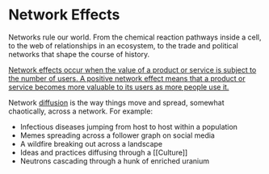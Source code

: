 # Network Effects

Networks rule our world. From the chemical reaction pathways inside a cell, to the web of relationships in an ecosystem, to the trade and political networks that shape the course of history.

 [Network effects occur when the value of a product or service is subject to the number of users. A positive network effect means that a product or service becomes more valuable to its users as more people use it.](https://julian.digital/2021/12/20/the-power-of-defaults/)

Network [diffusion](https://meltingasphalt.com/interactive/going-critical/) is the way things move and spread, somewhat chaotically, across a network. For example:

- Infectious diseases jumping from host to host within a population
- Memes spreading across a follower graph on social media
- A wildfire breaking out across a landscape
- Ideas and practices diffusing through a [[Culture]]
- Neutrons cascading through a hunk of enriched uranium
